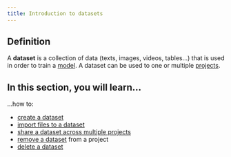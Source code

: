 ```yaml
---
title: Introduction to datasets
---
```


## Definition

A **dataset** is a collection of data (texts, images, videos, tables...) that is used in
order to train a [model](../models/introduction). A dataset can be used to one or multiple [projects](../projects/introduction.md).

## In this section, you will learn...

...how to:

- [create a dataset](create-a-dataset.mdx)
- [import files to a dataset](import-files-to-a-dataset.mdx)
- [share a dataset across multiple projects](import-an-existing-dataset-to-a-project.mdx)
- [remove a dataset](remove-a-dataset.mdx) from a project
- [delete a dataset](delete-a-dataset.mdx)
